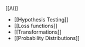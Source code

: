 [[AI]]

- [[Hypothesis Testing]]
- [[Loss functions]]
- [[Transformations]]
-  [[Probability Distributions]]